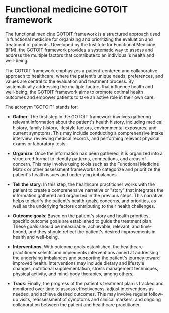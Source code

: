 # Functional medicine GOTOIT framework

The functional medicine GOTOIT framework is a structured approach used in functional medicine for organizing and prioritizing the evaluation and treatment of patients. Developed by the Institute for Functional Medicine (IFM), the GOTOIT framework provides a systematic way to assess and address the multiple factors that contribute to an individual's health and well-being.

The GOTOIT framework emphasizes a patient-centered and collaborative approach to healthcare, where the patient's unique needs, preferences, and values are central to the evaluation and treatment process. By systematically addressing the multiple factors that influence health and well-being, the GOTOIT framework aims to promote optimal health outcomes and empower patients to take an active role in their own care.

The acronym "GOTOIT" stands for:

* **Gather**: The first step in the GOTOIT framework involves gathering relevant information about the patient's health history, including medical history, family history, lifestyle factors, environmental exposures, and current symptoms. This may include conducting a comprehensive intake interview, reviewing medical records, and performing relevant physical exams or laboratory tests.

* **Organize**: Once the information has been gathered, it is organized into a structured format to identify patterns, connections, and areas of concern. This may involve using tools such as the Functional Medicine Matrix or other assessment frameworks to categorize and prioritize the patient's health issues and underlying imbalances.

* **Tell the story**: In this step, the healthcare practitioner works with the patient to create a comprehensive narrative or "story" that integrates the information gathered and organized in the previous steps. This narrative helps to clarify the patient's health goals, concerns, and priorities, as well as the underlying factors contributing to their health challenges.

* **Outcome goals**: Based on the patient's story and health priorities, specific outcome goals are established to guide the treatment plan. These goals should be measurable, achievable, relevant, and time-bound, and they should reflect the patient's desired improvements in health and well-being.

* **Interventions**: With outcome goals established, the healthcare practitioner selects and implements interventions aimed at addressing the underlying imbalances and supporting the patient's journey toward improved health. Interventions may include dietary and lifestyle changes, nutritional supplementation, stress management techniques, physical activity, and mind-body therapies, among others.

* **Track**: Finally, the progress of the patient's treatment plan is tracked and monitored over time to assess effectiveness, adjust interventions as needed, and achieve desired outcomes. This may involve regular follow-up visits, reassessment of symptoms and clinical markers, and ongoing collaboration between the patient and healthcare practitioner.
